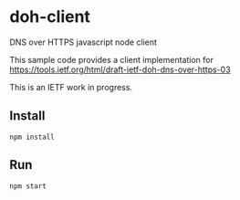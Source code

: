 # doh-client
DNS over HTTPS javascript node client

This sample code provides a client implementation for https://tools.ietf.org/html/draft-ietf-doh-dns-over-https-03

This is an IETF work in progress.

## Install

    npm install

## Run

    npm start
